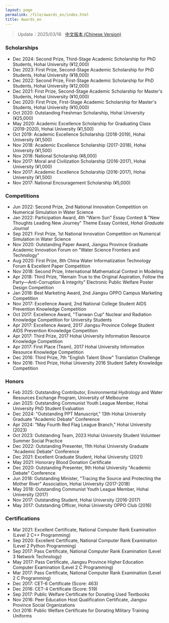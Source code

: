 ```yaml
---
layout: page
permalink: /file/awards_en/index.html
title: Awards_en
---
```


> Update：2025/03/16 &nbsp; [中文版本 (Chinese Version)](https://lujiabo98.github.io/awards/)



### Scholarships

- Dec 2024: Second Prize, Third-Stage Academic Scholarship for PhD Students, Hohai University (¥12,000)
- Dec 2023: First Prize, Second-Stage Academic Scholarship for PhD Students, Hohai University (¥18,000)
- Dec 2022: Second Prize, First-Stage Academic Scholarship for PhD Students, Hohai University (¥12,000)
- Dec 2021: First Prize, Second-Stage Academic Scholarship for Master's Students, Hohai University (¥10,000)
- Dec 2020: First Prize, First-Stage Academic Scholarship for Master's Students, Hohai University (¥10,000)
- Oct 2020: Outstanding Freshman Scholarship, Hohai University (¥25,000)
- May 2020: Academic Excellence Scholarship for Graduating Class (2019-2020), Hohai University (¥1,500)
- Oct 2019: Academic Excellence Scholarship (2018-2019), Hohai University (¥1,500)
- Nov 2018: Academic Excellence Scholarship (2017-2018), Hohai University (¥1,500)
- Nov 2018: National Scholarship (¥8,000)
- Nov 2017: Moral and Civilization Scholarship (2016-2017), Hohai University (¥1,000)
- Nov 2017: Academic Excellence Scholarship (2016-2017), Hohai University (¥1,500)
- Nov 2017: National Encouragement Scholarship (¥5,000)

### Competitions

- Jun 2022: Second Prize, 2nd National Innovation Competition on Numerical Simulation in Water Science
- Jan 2022: Participation Award, 4th "Warm Sun" Essay Contest & "New Thoughts Leading New Journey" Theme Essay Contest, *Hohai Graduate Journal*
- Sep 2021: First Prize, 1st National Innovation Competition on Numerical Simulation in Water Science
- Nov 2020: Outstanding Paper Award, Jiangsu Province Graduate Academic Innovation Forum on "Water Science Frontiers and Technology"
- Aug 2020: First Prize, 8th China Water Informatization Technology Forum & Excellent Paper Competition
- Nov 2018: Second Prize, International Mathematical Contest in Modeling
- Apr 2018: Third Prize, "Remain True to the Original Aspiration, Follow the Party—Anti-Corruption & Integrity" Electronic Public Welfare Poster Design Competition
- Jan 2018: Best Marketing Award, 2nd Jiangsu OPPO Campus Marketing Competition
- Nov 2017: Excellence Award, 2nd National College Student AIDS Prevention Knowledge Competition
- Oct 2017: Excellence Award, "Tianwan Cup" Nuclear and Radiation Knowledge Competition for University Students
- Apr 2017: Excellence Award, 2017 Jiangsu Province College Student AIDS Prevention Knowledge Competition
- Apr 2017: Third Prize, 2017 Hohai University Information Resource Knowledge Competition
- Apr 2017: First Place (Team), 2017 Hohai University Information Resource Knowledge Competition
- Dec 2016: Third Prize, 7th "English Talent Show" Translation Challenge
- Nov 2016: Third Prize, Hohai University 2016 Student Safety Knowledge Competition

### Honors

- Feb 2025: Outstanding Contributor, Environmental Hydrology and Water Resources Exchange Program, University of Melbourne
- Jan 2025: Outstanding Communist Youth League Member, Hohai University PhD Student Evaluation
- Dec 2024: "Outstanding PPT Manuscript," 13th Hohai University Graduate "Academic Debate" Conference
- Apr 2024: "May Fourth Red Flag League Branch," Hohai University (2023)
- Oct 2023: Outstanding Team, 2023 Hohai University Student Volunteer Summer Social Practice
- Dec 2022: Outstanding Presenter, 11th Hohai University Graduate "Academic Debate" Conference
- Dec 2021: Excellent Graduate Student, Hohai University (2021)
- May 2021: Honorary Blood Donation Certificate
- Dec 2020: Outstanding Presenter, 9th Hohai University "Academic Debate" Conference
- Jun 2018: Outstanding Minister, "Tracing the Source and Protecting the Mother River" Association, Hohai University (2017-2018)
- May 2018: Outstanding Communist Youth League Member, Hohai University (2017)
- Nov 2017: Outstanding Student, Hohai University (2016-2017)
- May 2017: Outstanding Officer, Hohai University OPPO Club (2016)

### Certifications

- Mar 2021: Excellent Certificate, National Computer Rank Examination (Level 2 C++ Programming)
- Sep 2020: Excellent Certificate, National Computer Rank Examination (Level 2 Python Programming)
- Sep 2017: Pass Certificate, National Computer Rank Examination (Level 3 Network Technology)
- May 2017: Pass Certificate, Jiangsu Province Higher Education Computer Examination (Level 2 C Programming)
- Mar 2017: Pass Certificate, National Computer Rank Examination (Level 2 C Programming)
- Dec 2017: CET-6 Certificate (Score: 463)
- Dec 2016: CET-4 Certificate (Score: 519)
- Sep 2017: Public Welfare Certificate for Donating Used Textbooks
- Nov 2016: Peer Education Host Qualification Certificate, Jiangsu Province Social Organizations
- Oct 2016: Public Welfare Certificate for Donating Military Training Uniforms

